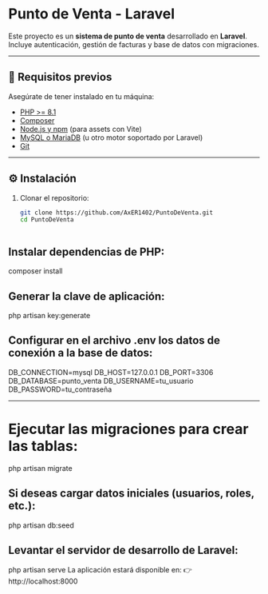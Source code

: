 #  Punto de Venta - Laravel

Este proyecto es un **sistema de punto de venta** desarrollado en **Laravel**.  
Incluye autenticación, gestión de facturas y base de datos con migraciones.

---

## 🚀 Requisitos previos

Asegúrate de tener instalado en tu máquina:

- [PHP >= 8.1](https://www.php.net/downloads.php)
- [Composer](https://getcomposer.org/)
- [Node.js y npm](https://nodejs.org/) (para assets con Vite)
- [MySQL o MariaDB](https://www.mysql.com/) (u otro motor soportado por Laravel)
- [Git](https://git-scm.com/)

---

## ⚙️ Instalación

1. Clonar el repositorio:
   ```bash
   git clone https://github.com/AxER1402/PuntoDeVenta.git
   cd PuntoDeVenta



## Instalar dependencias de PHP:

composer install


## Generar la clave de aplicación:

php artisan key:generate


## Configurar en el archivo .env los datos de conexión a la base de datos:
DB_CONNECTION=mysql
DB_HOST=127.0.0.1
DB_PORT=3306
DB_DATABASE=punto_venta
DB_USERNAME=tu_usuario
DB_PASSWORD=tu_contraseña

--- 

#  Ejecutar las migraciones para crear las tablas:

php artisan migrate


## Si deseas cargar datos iniciales (usuarios, roles, etc.):

php artisan db:seed


## Levantar el servidor de desarrollo de Laravel:

php artisan serve
La aplicación estará disponible en:
👉 http://localhost:8000